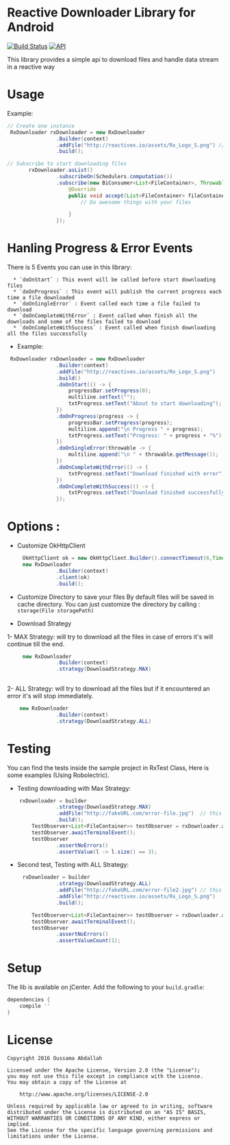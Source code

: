 #  Reactive Downloader Library for Android

[![Build Status](https://api.travis-ci.org/oussaki/RxDownloader.svg?branch=master)](https://travis-ci.org/oussaki/RxDownloader)
[![API](https://img.shields.io/badge/API-14%2B-brightgreen.svg?style=flat)](https://android-arsenal.com/api?level=14)

This library provides a simple api to download files and handle data stream in a reactive way 

# Usage
	

Example:

```java
// Create one instance 
 RxDownloader rxDownloader = new RxDownloader
                .Builder(context)
                .addFile("http://reactivex.io/assets/Rx_Logo_S.png") // you can add more files
                .build();

// Subscribe to start downloading files 
       rxDownloader.asList()
                .subscribeOn(Schedulers.computation())
                .subscribe(new BiConsumer<List<FileContainer>, Throwable>() {
                    @Override
                    public void accept(List<FileContainer> fileContainers, Throwable throwable) throws Exception {
                        // Do awesome things with your files

                    }
                });
```

# Hanling Progress & Error Events

There is 5 Events you can use in this library:
  
      * `doOnStart` : This event will be called before start downloading files
      * `doOnProgress` : This event will publish the current progress each time a file downloaded
      * `doOnSingleError` : Event called each time a file failed to download
      * `doOnCompleteWithError` : Event called when finish all the downloads and some of the files failed to download
      * `doOnCompleteWithSuccess` : Event called when finish downloading all the files successfully

* Example:

```java
 RxDownloader rxDownloader = new RxDownloader
                .Builder(context)
                .addFile("http://reactivex.io/assets/Rx_Logo_S.png")
                .build()
                .doOnStart(() -> {
                    progressBar.setProgress(0);
                    multiline.setText("");
                    txtProgress.setText("About to start downloading");
                })
                .doOnProgress(progress -> {
                    progressBar.setProgress(progress);
                    multiline.append("\n Progress " + progress);
                    txtProgress.setText("Progress: " + progress + "%");
                })
                .doOnSingleError(throwable -> {
                    multiline.append("\n " + throwable.getMessage());
                })
                .doOnCompleteWithError(() -> {
                    txtProgress.setText("Download finished with error");
                })
                .doOnCompleteWithSuccess(() -> {
                    txtProgress.setText("Download finished successfully");
                });
```

# Options :
* Customize OkHttpClient  
```java
	 OkHttpClient ok = new OkHttpClient.Builder().connectTimeout(6,TimeUnit.SECONDS).build();
	 new RxDownloader
                .Builder(context)
                .client(ok)
                .build();
```
* Customize Directory to save your files
By default files will be saved in cache directory.
You can just customize the directory by calling : `storage(File storagePath)`

* Download Strategy
  
1- MAX Strategy: will try to download all the files in case of errors it's will continue till the end.

```java
 	 new RxDownloader
                .Builder(context)
                .strategy(DownloadStrategy.MAX)
                

```

2- ALL Strategy: will try to download all the files but if it encountered an error it's will stop immediately.

```java
	new RxDownloader
                .Builder(context)
                .strategy(DownloadStrategy.ALL)
```

# Testing
  
You can find the tests inside the sample project in RxTest Class, Here is some examples (Using Robolectric).

* Testing downloading with Max Strategy:

```java
	rxDownloader = builder
                .strategy(DownloadStrategy.MAX)
                .addFile("http://fakeURL.com/error-file.jpg")  // this will trigger an error
                .build();
        TestObserver<List<FileContainer>> testObserver = rxDownloader.asList().test();
        testObserver.awaitTerminalEvent();
        testObserver
                .assertNoErrors()
                .assertValue(l -> l.size() == 3);

```
	
* Second test, Testing with ALL Strategy:

```java
	 rxDownloader = builder
                .strategy(DownloadStrategy.ALL)
                .addFile("http://fakeURL.com/error-file2.jpg") // this will trigger an error
                .addFile("http://reactivex.io/assets/Rx_Logo_S.png")
                .build();

        TestObserver<List<FileContainer>> testObserver = rxDownloader.asList().test();
        testObserver.awaitTerminalEvent();
        testObserver
                .assertNoErrors()
                .assertValueCount(1);
```

# Setup

The lib is available on jCenter. Add the following to your `build.gradle`:

```groovy
dependencies {
    compile ''
}
```

# License

	Copyright 2016 Oussama Abdallah

	Licensed under the Apache License, Version 2.0 (the "License");
	you may not use this file except in compliance with the License.
	You may obtain a copy of the License at

	    http://www.apache.org/licenses/LICENSE-2.0

	Unless required by applicable law or agreed to in writing, software
	distributed under the License is distributed on an "AS IS" BASIS,
	WITHOUT WARRANTIES OR CONDITIONS OF ANY KIND, either express or implied.
	See the License for the specific language governing permissions and
	limitations under the License.